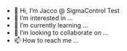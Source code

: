 - 👋 Hi, I’m Jacco @ SigmaControl Test
- 👀 I’m interested in ...
- 🌱 I’m currently learning ...
- 💞️ I’m looking to collaborate on ...
- 📫 How to reach me ...

<!---
JaccoSigma/JaccoSigma is a ✨ special ✨ repository because its `README.md` (this file) appears on your GitHub profile.
You can click the Preview link to take a look at your changes...
--->